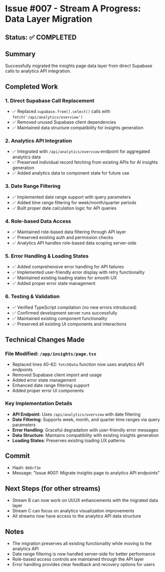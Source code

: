 # Issue #007 - Stream A Progress: Data Layer Migration

## Status: ✅ COMPLETED

## Summary
Successfully migrated the insights page data layer from direct Supabase calls to analytics API integration.

## Completed Work

### 1. Direct Supabase Call Replacement
- ✅ Replaced `supabase.from().select()` calls with `fetch('/api/analytics/overview')` 
- ✅ Removed unused Supabase client dependencies
- ✅ Maintained data structure compatibility for insights generation

### 2. Analytics API Integration
- ✅ Integrated with `/api/analytics/overview` endpoint for aggregated analytics data
- ✅ Preserved individual record fetching from existing APIs for AI insights generation
- ✅ Added analytics data to component state for future use

### 3. Date Range Filtering
- ✅ Implemented date range support with query parameters
- ✅ Added time range filtering for week/month/quarter periods
- ✅ Built proper date calculation logic for API queries

### 4. Role-based Data Access
- ✅ Maintained role-based data filtering through API layer
- ✅ Preserved existing auth and permission checks
- ✅ Analytics API handles role-based data scoping server-side

### 5. Error Handling & Loading States
- ✅ Added comprehensive error handling for API failures
- ✅ Implemented user-friendly error display with retry functionality
- ✅ Maintained existing loading states for smooth UX
- ✅ Added proper error state management

### 6. Testing & Validation
- ✅ Verified TypeScript compilation (no new errors introduced)
- ✅ Confirmed development server runs successfully
- ✅ Maintained existing component functionality
- ✅ Preserved all existing UI components and interactions

## Technical Changes Made

### File Modified: `/app/insights/page.tsx`
- Replaced lines 40-62: `fetchData` function now uses analytics API endpoints
- Removed Supabase client import and usage
- Added error state management
- Enhanced date range filtering support
- Added proper error UI components

### Key Implementation Details
- **API Endpoint**: Uses `/api/analytics/overview` with date filtering
- **Date Filtering**: Supports week, month, and quarter time ranges via query parameters
- **Error Handling**: Graceful degradation with user-friendly error messages
- **Data Structure**: Maintains compatibility with existing insights generation
- **Loading States**: Preserves existing loading UX patterns

## Commit
- Hash: `868cf3e`
- Message: "Issue #007: Migrate insights page to analytics API endpoints"

## Next Steps (for other streams)
- Stream B can now work on UI/UX enhancements with the migrated data layer
- Stream C can focus on analytics visualization improvements
- All streams now have access to the analytics API data structure

## Notes
- The migration preserves all existing functionality while moving to the analytics API
- Date range filtering is now handled server-side for better performance
- Role-based access controls are maintained through the API layer
- Error handling provides clear feedback and recovery options for users